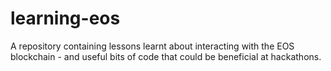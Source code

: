 # learning-eos
A repository containing lessons learnt about interacting with the EOS blockchain - and useful bits of code that could be beneficial at hackathons.
